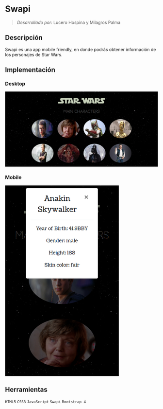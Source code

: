 # Swapi

> *Desarrollado por:* Lucero Hospina y Milagros Palma

## Descripción
Swapi es una app mobile friendly, en donde podrás obtener información de los personajes de Star Wars.

## Implementación
### Desktop
![Desktop](public/assets/docs/desktop.png)

### Mobile

![Desktop](public/assets/docs/mobile.png)

## Herramientas
`HTML5` `CSS3` `JavaScript` `Swapi` `Bootstrap 4`
